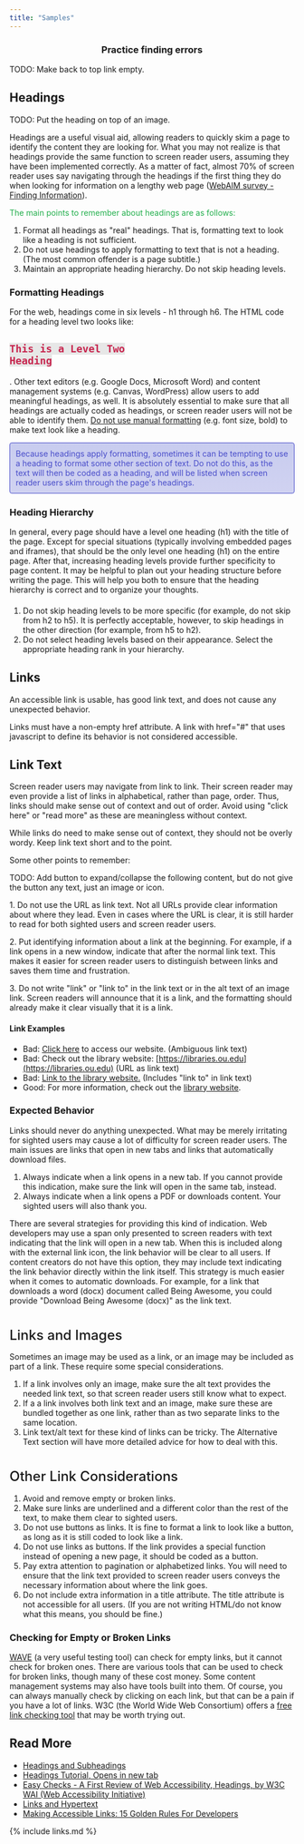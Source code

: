 ```yaml
---
title: "Samples"
---
```


<style>
    #special-div {
        border: 1px solid #494dca;
        border-radius: 4px;
        background: linear-gradient(to bottom, #c8ccef, #d0d2f1);
        color: #494dca;
        padding: 10px;
    }
    #low-contrast-text {
        color: #23af4d;
    }
    #low-contrast-code {
        color: #c7254e;
        background-color: #e7e7e7;
    }
    .underline {
        text-decoration: underline;
    }
    #fake-h3-p, #fake-h3-div {
        margin: 40px 0 16px;
        font-size: 24px;
        font-weight: 500;
        line-height: 1.1;
    }
    .subtitle {
        text-align: center;
    }
</style>

<h3 class="subtitle">Practice finding errors</h3>

TODO: Make back to top link empty.

## Headings

TODO: Put the heading on top of an image.

Headings are a useful visual aid, allowing readers to quickly skim a page to identify the content they are looking for. What you may not realize is that headings provide the same function to screen reader users, assuming they have been implemented correctly. As a matter of fact, almost 70% of screen reader uses say navigating through the headings if the first thing they do when looking for information on a lengthy web page ([WebAIM survey - Finding Information](http://webaim.org/projects/screenreadersurvey8/#finding)).

<span id="low-contrast-text">The main points to remember about headings are as follows:</span>

1. Format all headings as "real" headings. That is, formatting text to look like a heading is not sufficient.
2. Do not use headings to apply formatting to text that is not a heading. (The most common offender is a page subtitle.)
3. Maintain an appropriate heading hierarchy. Do not skip heading levels.

### Formatting Headings

For the web, headings come in six levels - h1 through h6. The HTML code for a heading level two looks like: <code id="low-contrast-code"><h2>This is a Level Two Heading</h2></code>. Other text editors (e.g. Google Docs, Microsoft Word) and content management systems (e.g. Canvas, WordPress) allow users to add meaningful headings, as well. It is absolutely essential to make sure that all headings are actually coded as headings, or screen reader users will not be able to identify them. <span class="underline">Do not use manual formatting</span> (e.g. font size, bold) to make text look like a heading.

<div id="special-div">Because headings apply formatting, sometimes it can be tempting to use a heading to format some other section of text. Do not do this, as the text will then be coded as a heading, and will be listed when screen reader users skim through the page's headings.</div>

### Heading Hierarchy

In general, every page should have a level one heading (h1) with the title of the page. Except for special situations (typically involving embedded pages and iframes), that should be the only level one heading (h1) on the entire page. After that, increasing heading levels provide further specificity to page content. It may be helpful to plan out your heading structure before writing the page. This will help you both to ensure that the heading hierarchy is correct and to organize your thoughts.

<h4></h4>

1. Do not skip heading levels to be more specific (for example, do not skip from h2 to h5). It is perfectly acceptable, however, to skip headings in the other direction (for example, from h5 to h2).
2. Do not select heading levels based on their appearance. Select the appropriate heading rank in your hierarchy.

## Links

An accessible link is usable, has good link text, and does not cause any unexpected behavior.

Links must have a non-empty href attribute. A link with href="#" that uses javascript to define its behavior is not considered accessible.

<!-- heading at wrong level (won't cause WAVE error) -->
## Link Text

Screen reader users may navigate from link to link. Their screen reader may even provide a list of links in alphabetical, rather than page, order. Thus, links should make sense out of context and out of order. Avoid using "click here" or "read more" as these are meaningless without context.

While links do need to make sense out of context, they should not be overly wordy. Keep link text short and to the point.

Some other points to remember:

TODO: Add button to expand/collapse the following content, but do not give the button any text, just an image or icon.

<p>1. Do not use the URL as link text. Not all URLs provide clear information about where they lead. Even in cases where the URL is clear, it is still harder to read for both sighted users and screen reader users.</p>
<p>2. Put identifying information about a link at the beginning. For example, if a link opens in a new window, indicate that after the normal link text. This makes it easier for screen reader users to distinguish between links and saves them time and frustration.</p>
<p>3. Do not write "link" or "link to" in the link text or in the alt text of an image link. Screen readers will announce that it is a link, and the formatting should already make it clear visually that it is a link.</p>


<!-- WAVE: Skipped heading level. Actual issue is the h2 above that should be h3 -->
#### Link Examples

- Bad: [Click here](https://libraries.ou.edu) to access our website. (Ambiguous link text)
- Bad: Check out the library website: [https://libraries.ou.edu](https://libraries.ou.edu) (URL as link text)
- Bad: [Link to the library website.](https://libraries.ou.edu) (Includes "link to" in link text)
- Good: For more information, check out the [library website](https://libraries.ou.edu).

### Expected Behavior

Links should never do anything unexpected. What may be merely irritating for sighted users may cause a lot of difficulty for screen reader users. The main issues are links that open in new tabs and links that automatically download files.

1. Always indicate when a link opens in a new tab. If you cannot provide this indication, make sure the link will open in the same tab, instead.
2. Always indicate when a link opens a PDF or downloads content. Your sighted users will also thank you.

There are several strategies for providing this kind of indication. Web developers may use a span only presented to screen readers with text indicating that the link will open in a new tab. When this is included along with the external link icon, the link behavior will be clear to all users. If content creators do not have this option, they may include text indicating the link behavior directly within the link itself. This strategy is much easier when it comes to automatic downloads. For example, for a link that downloads a word (docx) document called Being Awesome, you could provide "Download Being Awesome (docx)" as the link text.

<p id="fake-h3-p">Links and Images</p>

Sometimes an image may be used as a link, or an image may be included as part of a link. These require some special considerations.

1. If a link involves only an image, make sure the alt text provides the needed link text, so that screen reader users still know what to expect.
2. If a a link involves both link text and an image, make sure these are bundled together as one link, rather than as two separate links to the same location.
3. Link text/alt text for these kind of links can be tricky. The Alternative Text section will have more detailed advice for how to deal with this.

<div id="fake-h3-div">Other Link Considerations</div>

1. Avoid and remove empty or broken links.
2. Make sure links are underlined and a different color than the rest of the text, to make them clear to sighted users.
3. Do not use buttons as links. It is fine to format a link to look like a button, as long as it is still coded to look like a link.
4. Do not use links as buttons. If the link provides a special function instead of opening a new page, it should be coded as a button.
5. Pay extra attention to pagination or alphabetized links. You will need to ensure that the link text provided to screen reader users conveys the necessary information about where the link goes.
6. Do not include extra information in a title attribute. The title attribute is not accessible for all users. (If you are not writing HTML/do not know what this means, you should be fine.)

### Checking for Empty or Broken Links

[WAVE](https://wave.webaim.org/) (a very useful testing tool) can check for empty links, but it cannot check for broken ones. There are various tools that can be used to check for broken links, though many of these cost money. Some content management systems may also have tools built into them. Of course, you can always manually check by clicking on each link, but that can be a pain if you have a lot of links. W3C (the World Wide Web Consortium) offers a [free link checking tool](https://validator.w3.org/checklink) that may be worth trying out.

## Read More

- [Headings and Subheadings](https://accessibility.psu.edu/headings/)
- <a href="https://www.w3.org/WAI/tutorials/page-structure/headings/" target="_blank">Headings Tutorial<span class="sr-only">, Opens in new tab</span></a>
- [Easy Checks - A First Review of Web Accessibility, Headings, by W3C WAI (Web Accessibility Initiative)](https://www.w3.org/WAI/test-evaluate/preliminary/#headings)
- [Links and Hypertext](https://webaim.org/techniques/hypertext/)
- [Making Accessible Links: 15 Golden Rules For Developers](https://www.sitepoint.com/15-rules-making-accessible-links/)

{% include links.md %}